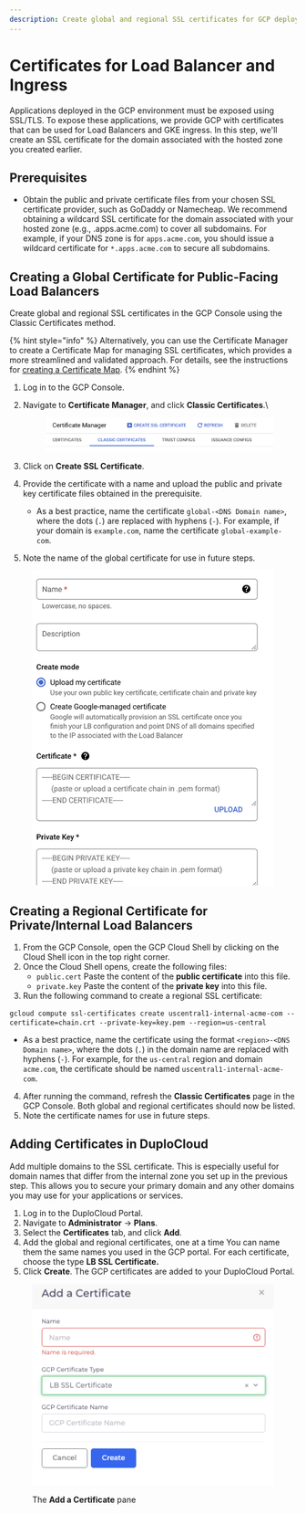 ```yaml
---
description: Create global and regional SSL certificates for GCP deployments
---
```


# Certificates for Load Balancer and Ingress

Applications deployed in the GCP environment must be exposed using SSL/TLS. To expose these applications, we provide GCP with certificates that can be used for Load Balancers and GKE ingress. In this step, we'll create an SSL certificate for the domain associated with the hosted zone you created earlier.&#x20;

## Prerequisites

* Obtain the public and private certificate files from your chosen SSL certificate provider, such as GoDaddy or Namecheap. We recommend obtaining a wildcard SSL certificate for the domain associated with your hosted zone (e.g., .apps.acme.com) to cover all subdomains. For example, if your DNS zone is for `apps.acme.com`, you should issue a wildcard certificate for `*.apps.acme.com` to secure all subdomains.&#x20;

## Creating a Global Certificate for Public-Facing Load Balancers

Create global and regional SSL certificates in the GCP Console using the Classic Certificates method.

{% hint style="info" %}
Alternatively, you can use the Certificate Manager to create a Certificate Map for managing SSL certificates, which provides a more streamlined and validated approach. For details, see the instructions for [creating a Certificate Map](create-managed-ssl-certificates-for-gcp.md).
{% endhint %}

1. Log in to the GCP Console.
2.  Navigate to **Certificate Manager**, and click **Classic Certificates**.\


    <figure><img src="../../.gitbook/assets/image (432) (1).png" alt=""><figcaption></figcaption></figure>
3. Click on **Create SSL Certificate**.
4. Provide the certificate with a name and upload the public and private key certificate files obtained in the prerequisite.&#x20;
   * As a best practice, name the certificate `global-<DNS Domain name>`, where the dots (`.`) are replaced with hyphens (`-`). For example, if your domain is `example.com`, name the certificate `global-example-com`.
5. Note the name of the global certificate for use in future steps.

<div align="left"><figure><img src="../../.gitbook/assets/image (433) (1).png" alt="" width="563"><figcaption></figcaption></figure></div>

## Creating a Regional Certificate for Private/Internal Load Balancers

1. From the GCP Console, open the GCP Cloud Shell by clicking on the Cloud Shell icon in the top right corner.
2. Once the Cloud Shell opens, create the following files:
   * `public.cert` Paste the content of the **public certificate** into this file.
   * `private.key` Paste the content of the **private key** into this file.
3. Run the following command to create a regional SSL certificate:

```
gcloud compute ssl-certificates create uscentral1-internal-acme-com --certificate=chain.crt --private-key=key.pem --region=us-central 
```

* As a best practice, name the certificate using the format `<region>-<DNS Domain name>`, where the dots (`.`) in the domain name are replaced with hyphens (`-`). For example, for the `us-central` region and domain `acme.com`, the certificate should be named `uscentral1-internal-acme-com`.

4. After running the command, refresh the **Classic Certificates** page in the GCP Console. Both global and regional certificates should now be listed.
5. Note the certificate names for use in future steps.

## &#x20;Adding Certificates in DuploCloud

Add multiple domains to the SSL certificate. This is especially useful for domain names that differ from the internal zone you set up in the previous step. This allows you to secure your primary domain and any other domains you may use for your applications or services.

1. Log in to the DuploCloud Portal.&#x20;
2. Navigate to **Administrator** -> **Plans**.
3. Select the **Certificates** tab, and click **Add**.&#x20;
4. Add the global and regional certificates, one at a time You can name them the same names you used in the GCP portal. For each certificate, choose the type **LB SSL Certificate.**
5. Click **Create**. The GCP certificates are added to your DuploCloud Portal.

<div align="left"><figure><img src="../../.gitbook/assets/image (2) (1) (1) (1) (1) (1).png" alt=""><figcaption><p>The <strong>Add a Certificate</strong> pane</p></figcaption></figure></div>
